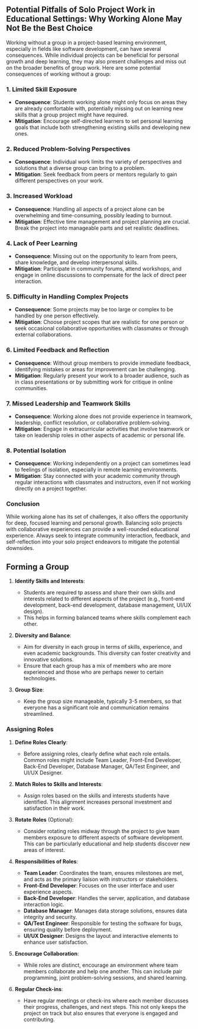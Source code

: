## Potential Pitfalls of Solo Project Work in Educational Settings: Why Working Alone May Not Be the Best Choice
Working without a group in a project-based learning environment, especially in fields like software development, can have several consequences. While individual projects can be beneficial for personal growth and deep learning, they may also present challenges and miss out on the broader benefits of group work. Here are some potential consequences of working without a group:

### 1. **Limited Skill Exposure**
- **Consequence**: Students working alone might only focus on areas they are already comfortable with, potentially missing out on learning new skills that a group project might have required.
- **Mitigation**: Encourage self-directed learners to set personal learning goals that include both strengthening existing skills and developing new ones.

### 2. **Reduced Problem-Solving Perspectives**
- **Consequence**: Individual work limits the variety of perspectives and solutions that a diverse group can bring to a problem.
- **Mitigation**: Seek feedback from peers or mentors regularly to gain different perspectives on your work.

### 3. **Increased Workload**
- **Consequence**: Handling all aspects of a project alone can be overwhelming and time-consuming, possibly leading to burnout.
- **Mitigation**: Effective time management and project planning are crucial. Break the project into manageable parts and set realistic deadlines.

### 4. **Lack of Peer Learning**
- **Consequence**: Missing out on the opportunity to learn from peers, share knowledge, and develop interpersonal skills.
- **Mitigation**: Participate in community forums, attend workshops, and engage in online discussions to compensate for the lack of direct peer interaction.

### 5. **Difficulty in Handling Complex Projects**
- **Consequence**: Some projects may be too large or complex to be handled by one person effectively.
- **Mitigation**: Choose project scopes that are realistic for one person or seek occasional collaborative opportunities with classmates or through external collaborations.

### 6. **Limited Feedback and Reflection**
- **Consequence**: Without group members to provide immediate feedback, identifying mistakes or areas for improvement can be challenging.
- **Mitigation**: Regularly present your work to a broader audience, such as in class presentations or by submitting work for critique in online communities.

### 7. **Missed Leadership and Teamwork Skills**
- **Consequence**: Working alone does not provide experience in teamwork, leadership, conflict resolution, or collaborative problem-solving.
- **Mitigation**: Engage in extracurricular activities that involve teamwork or take on leadership roles in other aspects of academic or personal life.

### 8. **Potential Isolation**
- **Consequence**: Working independently on a project can sometimes lead to feelings of isolation, especially in remote learning environments.
- **Mitigation**: Stay connected with your academic community through regular interactions with classmates and instructors, even if not working directly on a project together.

### Conclusion
While working alone has its set of challenges, it also offers the opportunity for deep, focused learning and personal growth. Balancing solo projects with collaborative experiences can provide a well-rounded educational experience. Always seek to integrate community interaction, feedback, and self-reflection into your solo project endeavors to mitigate the potential downsides.



## Forming a Group

1. **Identify Skills and Interests**:
   - Students are required tp assess and share their own skills and interests related to different aspects of the project (e.g., front-end development, back-end development, database management, UI/UX design).
   - This helps in forming balanced teams where skills complement each other.

2. **Diversity and Balance**:
   - Aim for diversity in each group in terms of skills, experience, and even academic backgrounds. This diversity can foster creativity and innovative solutions.
   - Ensure that each group has a mix of members who are more experienced and those who are perhaps newer to certain technologies.

3. **Group Size**:
   - Keep the group size manageable, typically 3-5 members, so that everyone has a significant role and communication remains streamlined.

### Assigning Roles

1. **Define Roles Clearly**:
   - Before assigning roles, clearly define what each role entails. Common roles might include Team Leader, Front-End Developer, Back-End Developer, Database Manager, QA/Test Engineer, and UI/UX Designer.

2. **Match Roles to Skills and Interests**:
   - Assign roles based on the skills and interests students have identified. This alignment increases personal investment and satisfaction in their work.

3. **Rotate Roles** (Optional):
   - Consider rotating roles midway through the project to give team members exposure to different aspects of software development. This can be particularly educational and help students discover new areas of interest.

4. **Responsibilities of Roles**:
   - **Team Leader**: Coordinates the team, ensures milestones are met, and acts as the primary liaison with instructors or stakeholders.
   - **Front-End Developer**: Focuses on the user interface and user experience aspects.
   - **Back-End Developer**: Handles the server, application, and database interaction logic.
   - **Database Manager**: Manages data storage solutions, ensures data integrity and security.
   - **QA/Test Engineer**: Responsible for testing the software for bugs, ensuring quality before deployment.
   - **UI/UX Designer**: Designs the layout and interactive elements to enhance user satisfaction.

5. **Encourage Collaboration**:
   - While roles are distinct, encourage an environment where team members collaborate and help one another. This can include pair programming, joint problem-solving sessions, and shared learning.

6. **Regular Check-ins**:
   - Have regular meetings or check-ins where each member discusses their progress, challenges, and next steps. This not only keeps the project on track but also ensures that everyone is engaged and contributing.
